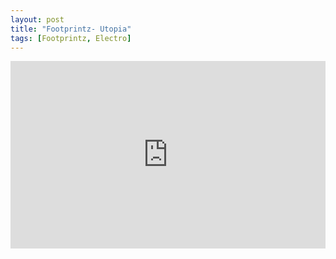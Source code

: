 ```yaml
---
layout: post
title: "Footprintz- Utopia"
tags: [Footprintz, Electro]
---
```


<div class="embed-responsive embed-responsive-16by9">
    <iframe width="100%" height="300" scrolling="no" frameborder="no" allow="autoplay" src="https://w.soundcloud.com/player/?url=https%3A//api.soundcloud.com/tracks/220233567&color=%23ff5500&auto_play=false&hide_related=false&show_comments=true&show_user=true&show_reposts=false&show_teaser=true&visual=true"></iframe>
</div>
